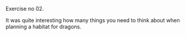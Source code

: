 Exercise no 02.

It was quite interesting how many things you need to think about when planning a habitat for dragons.
